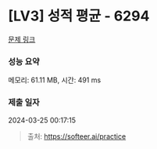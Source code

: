 # [LV3] 성적 평균 - 6294

[문제 링크](https://softeer.ai/practice/6294) 

### 성능 요약

메모리: 61.11 MB, 시간: 491 ms

### 제출 일자

2024-03-25 00:17:15



> 출처: https://softeer.ai/practice
